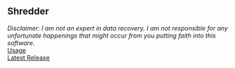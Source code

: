 ## Shredder  
_Disclaimer: I am not an expert in data recovery. I am not responsible for any unfortunate happenings that might occur from you putting faith into this software._  
[Usage](https://github.com/Duckuk/Shredder/wiki/Usage)  
[Latest Release](https://github.com/Duckuk/Shredder/releases/latest)
